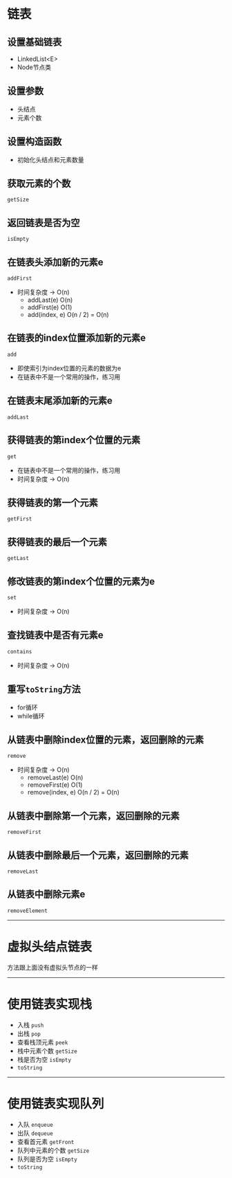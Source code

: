 # 链表

## 设置基础链表

- LinkedList<E\>
- Node节点类

## 设置参数

- 头结点
- 元素个数

## 设置构造函数

- 初始化头结点和元素数量

## 获取元素的个数

`getSize`

## 返回链表是否为空

`isEmpty`

## 在链表头添加新的元素e

`addFirst`

- 时间复杂度   ->   O(n)
  - addLast(e)		O(n)
  - addFirst(e)		O(1)
  - add(index, e)	O(n / 2) = O(n)

## 在链表的index位置添加新的元素e

`add`

- 即使索引为index位置的元素的数据为e
- 在链表中不是一个常用的操作，练习用

## 在链表末尾添加新的元素e

`addLast`

 ## 获得链表的第index个位置的元素

`get`

- 在链表中不是一个常用的操作，练习用
- 时间复杂度   ->   O(n)

##  获得链表的第一个元素

`getFirst`

## 获得链表的最后一个元素

`getLast`

## 修改链表的第index个位置的元素为e

`set`

- 时间复杂度   ->   O(n)

## 查找链表中是否有元素e

`contains`

- 时间复杂度   ->   O(n)

## 重写`toString`方法

- for循环
- while循环

## 从链表中删除index位置的元素，返回删除的元素

`remove`

- 时间复杂度   ->   O(n)
  - removeLast(e)		O(n)
  - removeFirst(e)		O(1)
  - remove(index, e)	O(n / 2) = O(n)

## 从链表中删除第一个元素，返回删除的元素

`removeFirst`

## 从链表中删除最后一个元素，返回删除的元素

`removeLast`

## 从链表中删除元素e

`removeElement`





-------



# 虚拟头结点链表

方法跟上面没有虚拟头节点的一样



-------



# 使用链表实现栈

- 入栈							`push`
- 出栈							`pop`
- 查看栈顶元素			`peek`
- 栈中元素个数			`getSize`
- 栈是否为空				`isEmpty`
- `toString`

----



# 使用链表实现队列

- 入队								`enqueue`
- 出队								`dequeue`
- 查看首元素					`getFront`
- 队列中元素的个数		`getSize`
- 队列是否为空				`isEmpty`
- `toString`